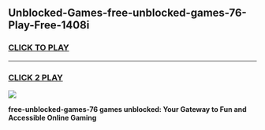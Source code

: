 
## Unblocked-Games-free-unblocked-games-76-Play-Free-1408i
<h3>
<a href="https://premium76.site?title=free-unblocked-games-76&ref=20M">CLICK TO PLAY</a></h3>
<hr>

<h3>
<a href="https://premium76.site?title=free-unblocked-games-76&ref=20M">CLICK 2 PLAY</a>
  
</h3>

<a href="https://premium76.site?title=free-unblocked-games-76&ref=19M"><img src="https://clearcache.store/games.png"></a>


**free-unblocked-games-76 games unblocked: Your Gateway to Fun and Accessible Online Gaming**
